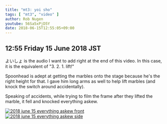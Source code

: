 ```yaml
---
title: "mt3: yoi sho"
tags: [ "mt3", "video" ]
author: Rob Nugen
youtube: 56Sa5xPjD5Y
date: 2018-06-15T12:55:05+09:00
---
```


## 12:55 Friday 15 June 2018 JST

よいしょ is the audio I want to add right at the end of this video.
In this case, it is the equivalent of "3. 2. 1. lift!"

Spoonhead is adept at getting the marbles onto the stage because he's
the right height for that.  I gave him long arms as well to help lift
marbles (and knock the switch around accidentally).

Speaking of accidents, while trying to film the frame after they
lifted the marble, it fell and knocked everything askew.

[![2018 june 15 everything askew front](//b.robnugen.com/art/marble_track_3/construction/2018/thumbs/2018_june_15_everything_askew_front.jpg)](//b.robnugen.com/art/marble_track_3/construction/2018/2018_june_15_everything_askew_front.jpg)
[![2018 june 15 everything askew side](//b.robnugen.com/art/marble_track_3/construction/2018/thumbs/2018_june_15_everything_askew_side.jpg)](//b.robnugen.com/art/marble_track_3/construction/2018/2018_june_15_everything_askew_side.jpg)
